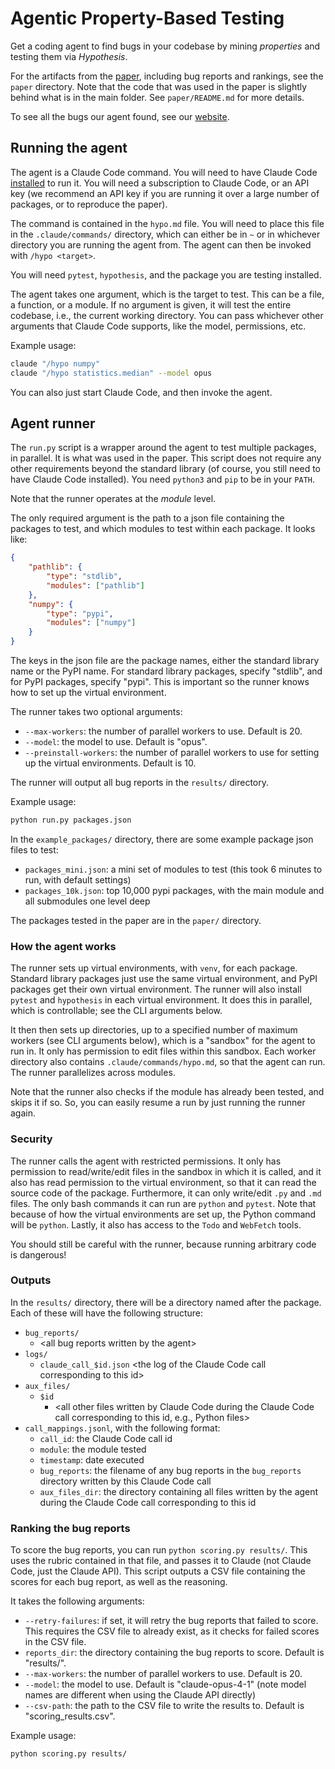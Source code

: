 # Agentic Property-Based Testing

Get a coding agent to find bugs in your codebase by mining *properties* and testing them via *Hypothesis*.

For the artifacts from the [paper](https://arxiv.org/abs/2510.09907), including bug reports and rankings, see the `paper` directory. Note that the code that was used in the paper is slightly behind what is in the main folder. See `paper/README.md` for more details.

To see all the bugs our agent found, see our [website](https://mmaaz-github.github.io/agentic-pbt-site).

## Running the agent

The agent is a Claude Code command. You will need to have Claude Code [installed](https://docs.anthropic.com/en/docs/claude-code/install-claude-code) to run it. You will need a subscription to Claude Code, or an API key (we recommend an API key if you are running it over a large number of packages, or to reproduce the paper).

The command is contained in the `hypo.md` file. You will need to place this file in the `.claude/commands/` directory, which can either be in `~` or in whichever directory you are running the agent from. The agent can then be invoked with `/hypo <target>`.

You will need `pytest`, `hypothesis`, and the package you are testing installed.

The agent takes one argument, which is the target to test. This can be a file, a function, or a module. If no argument is given, it will test the entire codebase, i.e., the current working directory. You can pass whichever other arguments that Claude Code supports, like the model, permissions, etc.

Example usage:

```bash
claude "/hypo numpy"
claude "/hypo statistics.median" --model opus
```

You can also just start Claude Code, and then invoke the agent.

## Agent runner

The `run.py` script is a wrapper around the agent to test multiple packages, in parallel. It is what was used in the paper. This script does not require any other requirements beyond the standard library (of course, you still need to have Claude Code installed). You need `python3` and `pip` to be in your `PATH`.

Note that the runner operates at the *module* level.

The only required argument is the path to a json file containing the packages to test, and which modules to test within each package. It looks like:

```json
{
    "pathlib": {
        "type": "stdlib",
        "modules": ["pathlib"]
    },
    "numpy": {
        "type": "pypi",
        "modules": ["numpy"]
    }
}
```

The keys in the json file are the package names, either the standard library name or the PyPI name. For standard library packages, specify "stdlib", and for PyPI packages, specify "pypi". This is important so the runner knows how to set up the virtual environment.

The runner takes two optional arguments:
- `--max-workers`: the number of parallel workers to use. Default is 20.
- `--model`: the model to use. Default is "opus".
- `--preinstall-workers`: the number of parallel workers to use for setting up the virtual environments. Default is 10.

The runner will output all bug reports in the `results/` directory.

Example usage:

```bash
python run.py packages.json
```

In the `example_packages/` directory, there are some example package json files to test:
- `packages_mini.json`: a mini set of modules to test (this took 6 minutes to run, with default settings)
- `packages_10k.json`: top 10,000 pypi packages, with the main module and all submodules one level deep

The packages tested in the paper are in the `paper/` directory.

### How the agent works

The runner sets up virtual environments, with `venv`, for each package. Standard library packages just use the same virtual environment, and PyPI packages get their own virtual environment. The runner will also install `pytest` and `hypothesis` in each virtual environment. It does this in parallel, which is controllable; see the CLI arguments below.

It then then sets up directories, up to a specified number of maximum workers (see CLI arguments below), which is a "sandbox" for the agent to run in. It only has permission to edit files within this sandbox. Each worker directory also contains `.claude/commands/hypo.md`, so that the agent can run. The runner parallelizes across modules.

Note that the runner also checks if the module has already been tested, and skips it if so. So, you can easily resume a run by just running the runner again.

### Security

The runner calls the agent with restricted permissions. It only has permission to read/write/edit files in the sandbox in which it is called, and it also has read permission to the virtual environment, so that it can read the source code of the package. Furthermore, it can only write/edit `.py` and `.md` files. The only bash commands it can run are `python` and `pytest`. Note that because of how the virtual environments are set up, the Python command will be `python`. Lastly, it also has access to the `Todo` and `WebFetch` tools.

You should still be careful with the runner, because running arbitrary code is dangerous!

### Outputs

In the `results/` directory, there will be a directory named after the package. Each of these will have the following structure:
- `bug_reports/`
    - \<all bug reports written by the agent>
- `logs/`
    - `claude_call_$id.json` \<the log of the Claude Code call corresponding to this id>
- `aux_files/`
    - `$id`
        - \<all other files written by Claude Code during the Claude Code call corresponding to this id, e.g., Python files>
- `call_mappings.jsonl`, with the following format:
    - `call_id`: the Claude Code call id
    - `module`: the module tested
    - `timestamp`: date executed
    - `bug_reports`: the filename of any bug reports in the `bug_reports` directory written by this Claude Code call
    - `aux_files_dir`: the directory containing all files written by the agent during the Claude Code call corresponding to this id

### Ranking the bug reports

To score the bug reports, you can run `python scoring.py results/`. This uses the rubric contained in that file, and passes it to Claude (not Claude Code, just the Claude API). This script outputs a CSV file containing the scores for each bug report, as well as the reasoning.

It takes the following arguments:
- `--retry-failures`: if set, it will retry the bug reports that failed to score. This requires the CSV file to already exist, as it checks for failed scores in the CSV file.
- `reports_dir`: the directory containing the bug reports to score. Default is "results/".
- `--max-workers`: the number of parallel workers to use. Default is 20.
- `--model`: the model to use. Default is "claude-opus-4-1" (note model names are different when using the Claude API directly)
- `--csv-path`: the path to the CSV file to write the results to. Default is "scoring_results.csv".

Example usage:

```bash
python scoring.py results/
```

